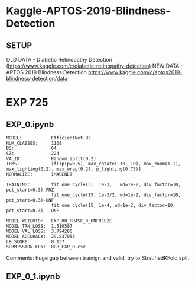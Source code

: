 # Kaggle-APTOS-2019-Blindness-Detection



##  SETUP
OLD DATA - Diabetic Retinopathy Detection (https://www.kaggle.com/c/diabetic-retinopathy-detection)
NEW DATA - APTOS 2019 Blindness Detection https://www.kaggle.com/c/aptos2019-blindness-detection/data

# EXP 725

## EXP_0.ipynb
```
MODEL:           EfficientNet-B5
NUM_CLASSES:     1108
BS:              64
SZ:              224
VALID:           Random split(0.2)
TFMS:            [flip(p=0.5), max_rotate(-10, 10), max_zoom(1.1), max_lighting(0.2), max_wrap(0.2), p_lighting(0.75)]
NORMALIZE:       IMAGENET

TRAINING:        fit_one_cycle(3,  1e-3,   wd=1e-2, div_factor=10, pct_start=0.3)-FRZ
                 fit_one_cycle(15, 1e-3/2, wd=1e-2, div_factor=10, pct_start=0.3)-UNF
                 fit_one_cycle(15, 1e-4, wd=1e-2, div_factor=10, pct_start=0.3)  -UNF

MODEL WEIGHTS:   EXP_00_PHASE_3_UNFREEZE
MODEL TRN_LOSS:  1.510587
MODEL VAL_LOSS:  3.794280
MODEL ACCURACY:  29.837053
LB SCORE:        0.137
SUBMISSION FLN:  RGB_EXP_0.csv
```
Comments: huge gap between trainign and valid, try to StratifiedKFold split

## EXP_0_1.ipynb
